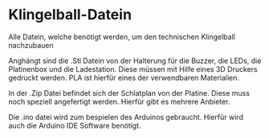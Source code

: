 # Klingelball-Datein
Alle Datein, welche benötigt werden, um den technischen Klingelball nachzubauen


Anghängt sind die .Stl Datein von der Halterung für die Buzzer, die LEDs, die Platinenbox und die Ladestation. Diese müssen mit Hilfe eines 3D Druckers gedruckt werden. PLA ist hierfür eines der verwendbaren Materialien.

In der .Zip Datei befindet sich der Schlatplan von der Platine. Diese muss noch speziell angefertigt werden. Hierfür gibt es mehrere Anbieter.

Die .ino datei wird zum bespielen des Arduinos gebraucht. Hierfür wird auch die Arduino IDE Software benötigt.
